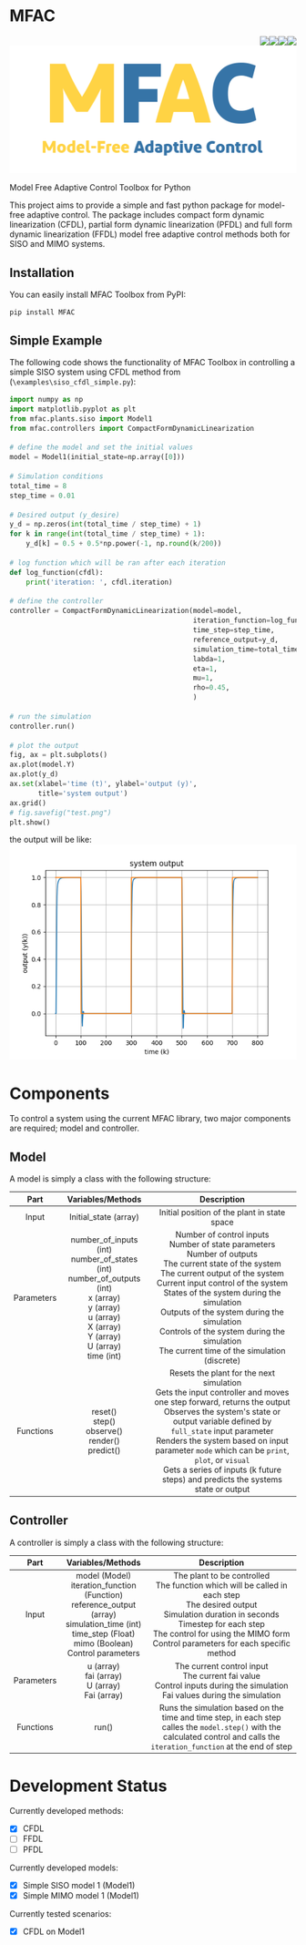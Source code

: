 # MFAC
<a><img align="right" src="https://img.shields.io/github/license/shahind/MFAC"/></a>
<a><img align="right" src="https://img.shields.io/pypi/v/MFAC"/></a>
<a><img align="right" src="https://img.shields.io/pypi/pyversions/MFAC"/></a>
<a><img align="right" src="https://img.shields.io/github/languages/code-size/shahind/MFAC?color=blueviolet"/></a>
<p align="center">
  <img src="https://github.com/shahind/MFAC/raw/main/logo.png" />
</p>
Model Free Adaptive Control Toolbox for Python

This project aims to provide a simple and fast python package for model-free adaptive control. The package includes compact form dynamic linearization (CFDL), partial form dynamic linearization (PFDL) and full form dynamic linearization (FFDL) model free adaptive control methods both for SISO and MIMO systems.

## Installation
You can easily install MFAC Toolbox from PyPI:
```
pip install MFAC
```

## Simple Example
The following code shows the functionality of MFAC Toolbox in controlling a simple SISO system using CFDL method from (`\examples\siso_cfdl_simple.py`):

```python
import numpy as np
import matplotlib.pyplot as plt
from mfac.plants.siso import Model1
from mfac.controllers import CompactFormDynamicLinearization

# define the model and set the initial values
model = Model1(initial_state=np.array([0]))

# Simulation conditions
total_time = 8
step_time = 0.01

# Desired output (y_desire)
y_d = np.zeros(int(total_time / step_time) + 1)
for k in range(int(total_time / step_time) + 1):
    y_d[k] = 0.5 + 0.5*np.power(-1, np.round(k/200))

# log function which will be ran after each iteration
def log_function(cfdl):
    print('iteration: ', cfdl.iteration)

# define the controller
controller = CompactFormDynamicLinearization(model=model,
                                             iteration_function=log_function,
                                             time_step=step_time,
                                             reference_output=y_d,
                                             simulation_time=total_time,
                                             labda=1,
                                             eta=1,
                                             mu=1,
                                             rho=0.45,
                                             )

# run the simulation
controller.run()

# plot the output
fig, ax = plt.subplots()
ax.plot(model.Y)
ax.plot(y_d)
ax.set(xlabel='time (t)', ylabel='output (y)',
       title='system output')
ax.grid()
# fig.savefig("test.png")
plt.show()
```
the output will be like:  
![img.png](img.png)
  
# Components
To control a system using the current MFAC library, two major components are required; model and controller.
## Model
A model is simply a class with the following structure:

|    Part    |                                                                            Variables/Methods                                                                            |                                                                                                                                                                                             Description                                                                                                                                                                                             |
|:----------:|:-----------------------------------------------------------------------------------------------------------------------------------------------------------------------:|:---------------------------------------------------------------------------------------------------------------------------------------------------------------------------------------------------------------------------------------------------------------------------------------------------------------------------------------------------------------------------------------------------:|
| Input      |                                                                          Initial_state (array)                                                                          |                                                                                                                                                                            Initial position of the plant in state space                                                                                                                                                                             |
| Parameters | number_of_inputs (int)<br>number_of_states (int)<br>number_of_outputs (int)<br>x (array)<br>y (array)<br>u (array)<br>X (array)<br>Y (array)<br>U (array)<br>time (int) |       Number of control inputs<br>Number of state parameters<br>Number of outputs<br>The current state of the system<br>The current output of the system<br>Current input control of the system<br>States of the system during the simulation<br>Outputs of the system during the simulation<br>Controls of the system during the simulation<br>The current time of the simulation (discrete)       |
| Functions  |                                                         reset()<br>step()<br>observe()<br>render()<br>predict()                                                         | Resets the plant for the next simulation<br>Gets the input controller and moves one step forward, returns the output<br>Observes the system's state or output variable defined by `full_state` input parameter<br>Renders the system based on input parameter `mode` which can be `print`, `plot`, or `visual`<br>Gets a series of inputs (k future steps) and predicts the systems state or output |

## Controller
A controller is simply a class with the following structure:

|    Part    |                                                                        Variables/Methods                                                                         |                                                                                                                     Description                                                                                                                      |
|:----------:|:----------------------------------------------------------------------------------------------------------------------------------------------------------------:|:----------------------------------------------------------------------------------------------------------------------------------------------------------------------------------------------------------------------------------------------------:|
| Input      | model (Model)<br>iteration_function (Function)<br>reference_output (array)<br>simulation_time (int)<br>time_step (Float)<br>mimo (Boolean)<br>Control parameters | The plant to be controlled<br>The function which will be called in each step<br>The desired output<br>Simulation duration in seconds<br>Timestep for each step<br>The control for using the MIMO form<br>Control parameters for each specific method |
| Parameters |                                                       u (array)<br>fai (array)<br>U (array)<br>Fai (array)                                                       |                                                            The current control input<br>The current fai value<br>Control inputs during the simulation<br>Fai values during the simulation                                                            |
| Functions  |                                                                              run()                                                                               |                                    Runs the simulation based on the time and time step, in each step calles the `model.step()` with the calculated control and calls the `iteration_function` at the end of step                                     |


# Development Status
Currently developed methods:  
- [x] CFDL
- [ ] FFDL
- [ ] PFDL

Currently developed models:
- [x] Simple SISO model 1 (Model1)
- [x] Simple MIMO model 1 (Model1)

Currently tested scenarios:
- [x] CFDL on Model1